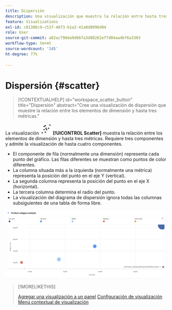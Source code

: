 ```yaml
---
title: Dispersión
description: Una visualización que muestra la relación entre hasta tres métricas.
feature: Visualizations
exl-id: c01386c9-c51f-46f3-b1a2-41a8d8996d04
role: User
source-git-commit: a62ac798da9d66fa3d88262ef7d04aa4bf6a3303
workflow-type: tm+mt
source-wordcount: '145'
ht-degree: 77%

---
```


# Dispersión {#scatter}

<!-- markdownlint-disable MD034 -->

>[!CONTEXTUALHELP]
>id="workspace_scatter_button"
>title="Dispersión"
>abstract="Cree una visualización de dispersión que muestre la relación entre los elementos de dimensión y hasta tres métricas."

<!-- markdownlint-enable MD034 -->


La visualización ![GraphScatter](/help/assets/icons/GraphScatter.svg) **[!UICONTROL Scatter]** muestra la relación entre los elementos de dimensión y hasta tres métricas. Requiere tres componentes y admite la visualización de hasta cuatro componentes.

* El componente de fila (normalmente una dimensión) representa cada punto del gráfico. Las filas diferentes se muestran como puntos de color diferentes.
* La columna situada más a la izquierda (normalmente una métrica) representa la posición del punto en el eje Y (vertical).
* La segunda columna representa la posición del punto en el eje X (horizontal).
* La tercera columna determina el radio del punto.
* La visualización del diagrama de dispersión ignora todas las columnas subsiguientes de una tabla de forma libre.

![Ejemplo de diagrama de dispersión que muestra varios elementos de dimensión ](assets/scatter.png)

>[!MORELIKETHIS]
>
>[Agregar una visualización a un panel](/help/analysis-workspace/visualizations/freeform-analysis-visualizations.md#add-visualizations-to-a-panel)
>[Configuración de visualización](/help/analysis-workspace/visualizations/freeform-analysis-visualizations.md#settings)
>[Menú contextual de visualización ](/help/analysis-workspace/visualizations/freeform-analysis-visualizations.md#context-menu)
>
